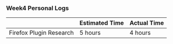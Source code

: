 ### Week4 Personal Logs

|               | Estimated Time| Actual Time   |
| ------------- | ------------- |----------------|
| Firefox Plugin Research  | 5 hours  | 4 hours |
